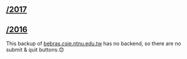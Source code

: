 ## [/2017](http://bebras.1001000.io/2017)
## [/2016](http://bebras.1001000.io/2016)
This backup of [bebras.csie.ntnu.edu.tw](http://bebras.csie.ntnu.edu.tw) has no backend, so there are no submit & quit buttons.😊
